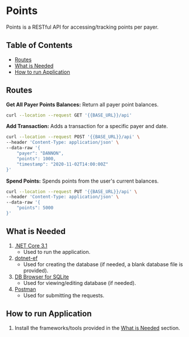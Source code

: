 # Points

Points is a RESTful API for accessing/tracking points per payer.

## Table of Contents

- [Routes](#routes)
- [What is Needed](#what-is-needed)
- [How to run Application](#how-to-run-application)

## Routes

__Get All Payer Points Balances:__ Return all payer point balances.
```bash
curl --location --request GET '{{BASE_URL}}/api'
```
__Add Transaction:__ Adds a transaction for a specific payer and date.
```bash
curl --location --request POST '{{BASE_URL}}/api' \
--header 'Content-Type: application/json' \
--data-raw '{
    "payer": "DANNON",
    "points": 1000,
    "timestamp": "2020-11-02T14:00:00Z"
}'
```
__Spend Points:__ Spends points from the user's current balances.
```bash
curl --location --request PUT '{{BASE_URL}}/api' \
--header 'Content-Type: application/json' \
--data-raw '{
    "points": 5000
}'
```

## What is Needed 

1. [.NET Core 3.1](https://dotnet.microsoft.com/download)
   * Used to run the application.
2. [dotnet-ef](https://www.nuget.org/packages/dotnet-ef/)
   * Used for creating the database (if needed, a blank database file is provided).
3. [DB Browser for SQLite](https://sqlitebrowser.org/)
   * Used for viewing/editing database (if needed).
4. [Postman](https://www.postman.com/downloads/)
   * Used for submitting the requests.

## How to run Application

1. Install the frameworks/tools provided in the [What is Needed](#what-is-needed) section.
